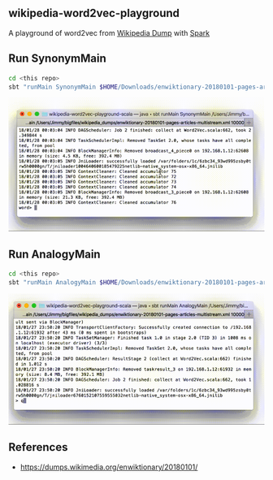 ## wikipedia-word2vec-playground

A playground of word2vec from [Wikipedia Dump](https://dumps.wikimedia.org/) with [Spark](https://spark.apache.org/)

## Run SynonymMain

```bash
cd <this repo>
sbt "runMain SynonymMain $HOME/Downloads/enwiktionary-20180101-pages-articles.xml 1000"
```

<img src="demo_images/word2vec_synonym.gif" width="600">

## Run AnalogyMain

```bash
cd <this repo>
sbt "runMain AnalogyMain $HOME/Downloads/enwiktionary-20180101-pages-articles.xml 1000"
```

<img src="demo_images/word2vec_analogy.gif" width="600">

## References

* <https://dumps.wikimedia.org/enwiktionary/20180101/>